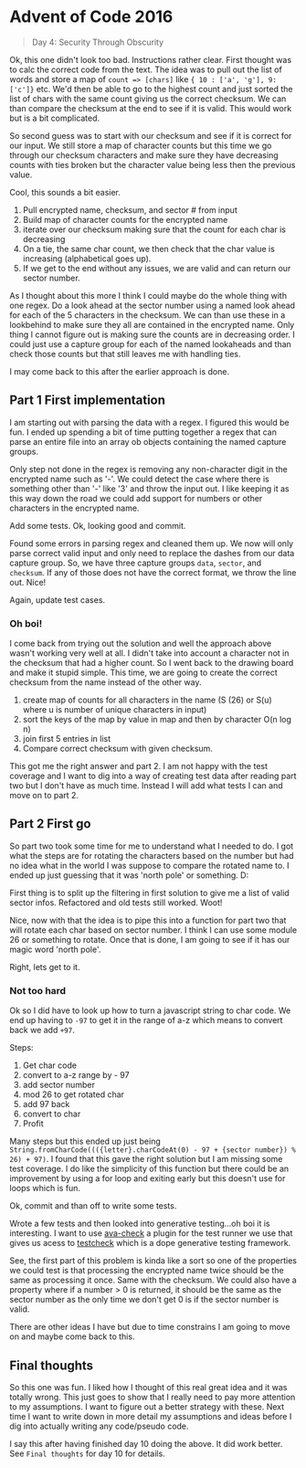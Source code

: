 # Advent of Code 2016

> Day 4: Security Through Obscurity

Ok, this one didn't look too bad. Instructions rather clear. First thought was to calc the correct code from the text. The idea was to pull out the list of words and store a map of `count => [chars]` like `{ 10 : ['a', 'g'], 9: ['c']}` etc. We'd then be able to go to the highest count and just sorted the list of chars with the same count giving us the correct checksum. We can than compare the checksum at the end to see if it is valid. This would work but is a bit complicated.

So second guess was to start with our checksum and see if it is correct for our input. We still store a map of character counts but this time we go through our checksum characters and make sure they have decreasing counts with ties broken but the character value being less then the previous value.

Cool, this sounds a bit easier.

1. Pull encrypted name, checksum, and sector # from input
2. Build map of character counts for the encrypted name
3. iterate over our checksum making sure that the count for each char is decreasing
4. On a tie, the same char count, we then check that the char value is increasing (alphabetical goes up).
5. If we get to the end without any issues, we are valid and can return our sector number.

As I thought about this more I think I could maybe do the whole thing with one regex. Do a look ahead at the sector number using a named look ahead for each of the 5 characters in the checksum. We can than use these in a lookbehind to make sure they all are contained in the encrypted name. Only thing I cannot figure out is making sure the counts are in decreasing order. I could just use a capture group for each of the named lookaheads and than check those counts but that still leaves me with handling ties.

I may come back to this after the earlier approach is done.

## Part 1 First implementation

I am starting out with parsing the data with a regex. I figured this would be fun. I ended up spending a bit of time putting together a regex that can parse an entire file into an array ob objects containing the named capture groups.

Only step not done in the regex is removing any non-character digit in the encrypted name such as '-'. We could detect the case where there is something other than '-' like '3' and throw the input out. I like keeping it as this way down the road we could add support for numbers or other characters in the encrypted name.

Add some tests. Ok, looking good and commit.

Found some errors in parsing regex and cleaned them up. We now will only parse correct valid input and only need to replace the dashes from our data capture group. So, we have three capture groups `data`, `sector`, and `checksum`. If any of those does not have the correct format, we throw the line out. Nice!

Again, update test cases.

### Oh boi!

I come back from trying out the solution and well the approach above wasn't working very well at all. I didn't take into account a character not in the checksum that had a higher count. So I went back to the drawing board and make it stupid simple. This time, we are going to create the correct checksum from the name instead of the other way.

1. create map of counts for all characters in the name (S (26) or S(u) where u is number of unique characters in input)
2. sort the keys of the map by value in map and then by character O(n log n)
3. join first 5 entries in list
4. Compare correct checksum with given checksum.

This got me the right answer and part 2. I am not happy with the test coverage and I want to dig into a way of creating test data after reading part two but I don't have as much time. Instead I will add what tests I can and move on to part 2.

## Part 2 First go

So part two took some time for me to understand what I needed to do. I got what the steps are for rotating the characters based on the number but had no idea what in the world I was suppose to compare the rotated name to. I ended up just guessing that it was 'north pole' or something. D:

First thing is to split up the filtering in first solution to give me a list of valid sector infos. Refactored and old tests still worked. Woot!

Nice, now with that the idea is to pipe this into a function for part two that will rotate each char based on sector number. I think I can use some module 26 or something to rotate. Once that is done, I am going to see if it has our magic word 'north pole'.

Right, lets get to it.

### Not too hard

Ok so I did have to look up how to turn a javascript string to char code. We end up having to `-97` to get it in the range of a-z which means to convert back we add `+97`.

Steps:

1. Get char code
2. convert to a-z range by - 97
3. add sector number
4. mod 26 to get rotated char
5. add 97 back
6. convert to char
7. Profit

Many steps but this ended up just being `String.fromCharCode((({letter}.charCodeAt(0) - 97 + {sector number}) % 26) + 97)`. I found that this gave the right solution but I am missing some test coverage. I do like the simplicity of this function but there could be an improvement by using a for loop and exiting early but this doesn't use for loops which is fun.

Ok, commit and than off to write some tests.

Wrote a few tests and then looked into generative testing...oh boi it is interesting. I want to use [ava-check](https://github.com/leebyron/testcheck-js/tree/master/integrations/ava-check) a plugin for the test runner we use that gives us acess to [testcheck](https://github.com/leebyron/testcheck-js) which is a dope generative testing framework.

See, the first part of this problem is kinda like a sort so one of the properties we could test is that processing the encrypted name twice should be the same as processing it once. Same with the checksum. We could also have a property where if a number > 0 is returned, it should be the same as the sector number as the only time we don't get 0 is if the sector number is valid.

There are other ideas I have but due to time constrains I am going to move on and maybe come back to this.

## Final thoughts

So this one was fun. I liked how I thought of this real great idea and it was totally wrong. This just goes to show that I really need to pay more attention to my assumptions. I want to figure out a better strategy with these. Next time I want to write down in more detail my assumptions and ideas before I dig into actually writing any code/pseudo code.

I say this after having finished day 10 doing the above. It did work better. See `Final thoughts` for day 10 for details.
